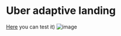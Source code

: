 # Uber adaptive landing 
[Here](https://nikitausername.github.io/landing/) you can test it)
![image](https://user-images.githubusercontent.com/45030291/159467844-fb2a0be6-e45a-4f5c-8716-2e6b8f5e0544.png)
